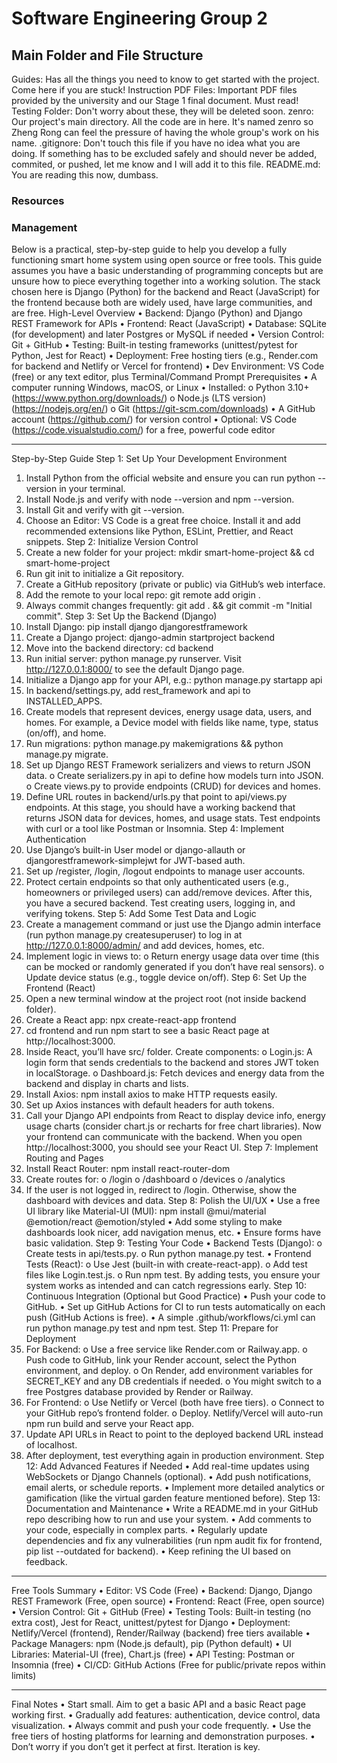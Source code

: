 # Software Engineering Group 2
## Main Folder and File Structure
Guides: Has all the things you need to know to get started with the project. Come here if you are stuck!
Instruction PDF Files: Important PDF files provided by the university and our Stage 1 final document. Must read!
Testing Folder: Don't worry about these, they will be deleted soon.
zenro: Our project's main directory. All the code are in here. It's named zenro so Zheng Rong can feel the pressure of having the whole group's work on his name.
.gitignore: Don't touch this file if you have no idea what you are doing. If something has to be excluded safely and should never be added, commited, or pushed, let me know and I will add it to this file.
README.md: You are reading this now, dumbass.

### Resources

### Management

Below is a practical, step-by-step guide to help you develop a fully functioning smart home system using open source or free tools. This guide assumes you have a basic understanding of programming concepts but are unsure how to piece everything together into a working solution. The stack chosen here is Django (Python) for the backend and React (JavaScript) for the frontend because both are widely used, have large communities, and are free.
High-Level Overview
•	Backend: Django (Python) and Django REST Framework for APIs
•	Frontend: React (JavaScript)
•	Database: SQLite (for development) and later Postgres or MySQL if needed
•	Version Control: Git + GitHub
•	Testing: Built-in testing frameworks (unittest/pytest for Python, Jest for React)
•	Deployment: Free hosting tiers (e.g., Render.com for backend and Netlify or Vercel for frontend)
•	Dev Environment: VS Code (free) or any text editor, plus Terminal/Command Prompt
Prerequisites
•	A computer running Windows, macOS, or Linux
•	Installed:
o	Python 3.10+ (https://www.python.org/downloads/)
o	Node.js (LTS version) (https://nodejs.org/en/)
o	Git (https://git-scm.com/downloads)
•	A GitHub account (https://github.com/) for version control
•	Optional: VS Code (https://code.visualstudio.com/) for a free, powerful code editor
________________________________________
Step-by-Step Guide
Step 1: Set Up Your Development Environment
1.	Install Python from the official website and ensure you can run python --version in your terminal.
2.	Install Node.js and verify with node --version and npm --version.
3.	Install Git and verify with git --version.
4.	Choose an Editor: VS Code is a great free choice. Install it and add recommended extensions like Python, ESLint, Prettier, and React snippets.
Step 2: Initialize Version Control
1.	Create a new folder for your project: mkdir smart-home-project && cd smart-home-project
2.	Run git init to initialize a Git repository.
3.	Create a GitHub repository (private or public) via GitHub’s web interface.
4.	Add the remote to your local repo: git remote add origin <your-github-repo-url>.
5.	Always commit changes frequently: git add . && git commit -m "Initial commit".
Step 3: Set Up the Backend (Django)
1.	Install Django: pip install django djangorestframework
2.	Create a Django project: django-admin startproject backend
3.	Move into the backend directory: cd backend
4.	Run initial server: python manage.py runserver.
Visit http://127.0.0.1:8000/ to see the default Django page.
5.	Initialize a Django app for your API, e.g.:
python manage.py startapp api
6.	In backend/settings.py, add rest_framework and api to INSTALLED_APPS.
7.	Create models that represent devices, energy usage data, users, and homes. For example, a Device model with fields like name, type, status (on/off), and home.
8.	Run migrations: python manage.py makemigrations && python manage.py migrate.
9.	Set up Django REST Framework serializers and views to return JSON data.
o	Create serializers.py in api to define how models turn into JSON.
o	Create views.py to provide endpoints (CRUD) for devices and homes.
10.	Define URL routes in backend/urls.py that point to api/views.py endpoints.
At this stage, you should have a working backend that returns JSON data for devices, homes, and usage stats. Test endpoints with curl or a tool like Postman or Insomnia.
Step 4: Implement Authentication
1.	Use Django’s built-in User model or django-allauth or djangorestframework-simplejwt for JWT-based auth.
2.	Set up /register, /login, /logout endpoints to manage user accounts.
3.	Protect certain endpoints so that only authenticated users (e.g., homeowners or privileged users) can add/remove devices.
After this, you have a secured backend. Test creating users, logging in, and verifying tokens.
Step 5: Add Some Test Data and Logic
1.	Create a management command or just use the Django admin interface (run python manage.py createsuperuser) to log in at http://127.0.0.1:8000/admin/ and add devices, homes, etc.
2.	Implement logic in views to:
o	Return energy usage data over time (this can be mocked or randomly generated if you don’t have real sensors).
o	Update device status (e.g., toggle device on/off).
Step 6: Set Up the Frontend (React)
1.	Open a new terminal window at the project root (not inside backend folder).
2.	Create a React app: npx create-react-app frontend
3.	cd frontend and run npm start to see a basic React page at http://localhost:3000.
4.	Inside React, you’ll have src/ folder. Create components:
o	Login.js: A login form that sends credentials to the backend and stores JWT token in localStorage.
o	Dashboard.js: Fetch devices and energy data from the backend and display in charts and lists.
5.	Install Axios: npm install axios to make HTTP requests easily.
6.	Set up Axios instances with default headers for auth tokens.
7.	Call your Django API endpoints from React to display device info, energy usage charts (consider chart.js or recharts for free chart libraries).
Now your frontend can communicate with the backend. When you open http://localhost:3000, you should see your React UI.
Step 7: Implement Routing and Pages
1.	Install React Router: npm install react-router-dom
2.	Create routes for:
o	/login
o	/dashboard
o	/devices
o	/analytics
3.	If the user is not logged in, redirect to /login. Otherwise, show the dashboard with devices and data.
Step 8: Polish the UI/UX
•	Use a free UI library like Material-UI (MUI): npm install @mui/material @emotion/react @emotion/styled
•	Add some styling to make dashboards look nicer, add navigation menus, etc.
•	Ensure forms have basic validation.
Step 9: Testing Your Code
•	Backend Tests (Django):
o	Create tests in api/tests.py.
o	Run python manage.py test.
•	Frontend Tests (React):
o	Use Jest (built-in with create-react-app).
o	Add test files like Login.test.js.
o	Run npm test.
By adding tests, you ensure your system works as intended and can catch regressions early.
Step 10: Continuous Integration (Optional but Good Practice)
•	Push your code to GitHub.
•	Set up GitHub Actions for CI to run tests automatically on each push (GitHub Actions is free).
•	A simple .github/workflows/ci.yml can run python manage.py test and npm test.
Step 11: Prepare for Deployment
1.	For Backend:
o	Use a free service like Render.com or Railway.app.
o	Push code to GitHub, link your Render account, select the Python environment, and deploy.
o	On Render, add environment variables for SECRET_KEY and any DB credentials if needed.
o	You might switch to a free Postgres database provided by Render or Railway.
2.	For Frontend:
o	Use Netlify or Vercel (both have free tiers).
o	Connect to your GitHub repo’s frontend folder.
o	Deploy. Netlify/Vercel will auto-run npm run build and serve your React app.
3.	Update API URLs in React to point to the deployed backend URL instead of localhost.
4.	After deployment, test everything again in production environment.
Step 12: Add Advanced Features if Needed
•	Add real-time updates using WebSockets or Django Channels (optional).
•	Add push notifications, email alerts, or schedule reports.
•	Implement more detailed analytics or gamification (like the virtual garden feature mentioned before).
Step 13: Documentation and Maintenance
•	Write a README.md in your GitHub repo describing how to run and use your system.
•	Add comments to your code, especially in complex parts.
•	Regularly update dependencies and fix any vulnerabilities (run npm audit fix for frontend, pip list --outdated for backend).
•	Keep refining the UI based on feedback.
________________________________________
Free Tools Summary
•	Editor: VS Code (Free)
•	Backend: Django, Django REST Framework (Free, open source)
•	Frontend: React (Free, open source)
•	Version Control: Git + GitHub (Free)
•	Testing Tools: Built-in testing (no extra cost), Jest for React, unittest/pytest for Django
•	Deployment: Netlify/Vercel (frontend), Render/Railway (backend) free tiers available
•	Package Managers: npm (Node.js default), pip (Python default)
•	UI Libraries: Material-UI (free), Chart.js (free)
•	API Testing: Postman or Insomnia (free)
•	CI/CD: GitHub Actions (Free for public/private repos within limits)
________________________________________
Final Notes
•	Start small. Aim to get a basic API and a basic React page working first.
•	Gradually add features: authentication, device control, data visualization.
•	Always commit and push your code frequently.
•	Use the free tiers of hosting platforms for learning and demonstration purposes.
•	Don’t worry if you don’t get it perfect at first. Iteration is key.
